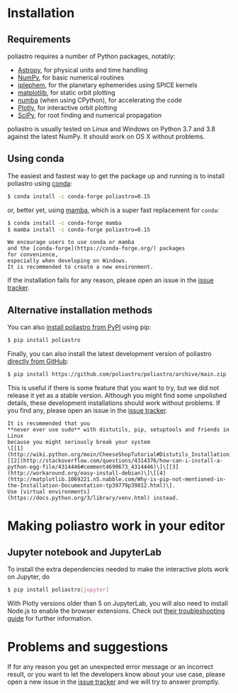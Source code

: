 # Installation

## Requirements

poliastro requires a number of Python packages, notably:

- [Astropy](https://www.astropy.org/), for physical units and time handling
- [NumPy](https://numpy.org/), for basic numerical routines
- [jplephem](https://pypi.org/project/jplephem/), for the planetary ephemerides using SPICE kernels
- [matplotlib](https://matplotlib.org/), for static orbit plotting
- [numba](https://numba.pydata.org/) (when using CPython), for accelerating the code
- [Plotly](https://plotly.com/), for interactive orbit plotting
- [SciPy](https://www.scipy.org/), for root finding and numerical propagation

poliastro is usually tested on Linux and Windows on Python 3.7 and 3.8
against the latest NumPy. It should work on OS X without problems.

## Using conda

The easiest and fastest way to get the package up and running is to
install poliastro using [conda](https://conda.io/docs/):

```bash
$ conda install -c conda-forge poliastro=0.15
```

or, better yet, using [mamba](https://mamba.readthedocs.io/),
which is a super fast replacement for `conda`:

```bash
$ conda install -c conda-forge mamba
$ mamba install -c conda-forge poliastro=0.15
```

```{note}
We encourage users to use conda or mamba
and the [conda-forge](https://conda-forge.org/) packages
for convenience,
especially when developing on Windows.
It is recommended to create a new environment.
```

If the installation fails for any reason, please open an issue in the
[issue tracker](https://github.com/poliastro/poliastro/issues).

## Alternative installation methods

You can also [install poliastro from PyPI](https://pypi.python.org/pypi/poliastro/) using pip:

```bash
$ pip install poliastro
```

Finally, you can also install the latest development version of poliastro
[directly from GitHub](http://github.com/poliastro/poliastro):

```bash
$ pip install https://github.com/poliastro/poliastro/archive/main.zip
```

This is useful if there is some feature that you want to try,
but we did not release it yet as a stable version.
Although you might find some unpolished details,
these development installations should work without problems.
If you find any, please open an issue in the [issue tracker](https://github.com/poliastro/poliastro/issues).

```{warning}
It is recommended that you
**never ever use sudo** with distutils, pip, setuptools and friends in Linux
because you might seriously break your system
\[[1](http://wiki.python.org/moin/CheeseShopTutorial#Distutils_Installation)\]\[[2](http://stackoverflow.com/questions/4314376/how-can-i-install-a-python-egg-file/4314446#comment4690673_4314446)\]\[[3](http://workaround.org/easy-install-debian)\]\[[4](http://matplotlib.1069221.n5.nabble.com/Why-is-pip-not-mentioned-in-the-Installation-Documentation-tp39779p39812.html)\].
Use [virtual environments](https://docs.python.org/3/library/venv.html) instead.
```

# Making poliastro work in your editor

## Jupyter notebook and JupyterLab

To install the extra dependencies needed to make the interactive plots work on Jupyter, do

```bash
$ pip install poliastro[jupyter]
```

With Plotly versions older than 5 on JupyterLab,
you will also need to install Node.js
to enable the browser extensions.
Check out [their troubleshooting guide](https://plotly.com/python/troubleshooting/#jupyterlab-problems)
for further information.

# Problems and suggestions

If for any reason you get an unexpected error message or an incorrect result,
or you want to let the developers know about your use case,
please open a new issue in the [issue tracker](https://github.com/poliastro/poliastro/issues)
and we will try to answer promptly.
